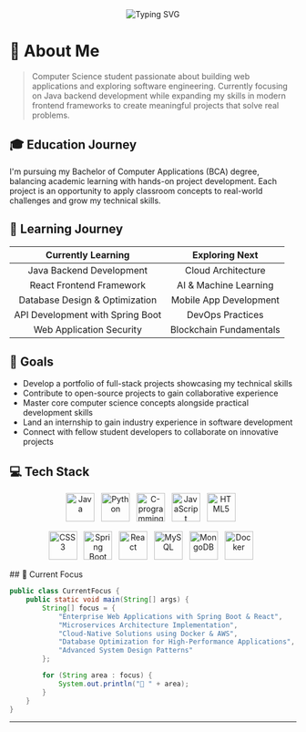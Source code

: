 <div align="center">
  <img src="https://readme-typing-svg.herokuapp.com?font=Fira+Code&weight=600&size=30&pause=1000&vCenter=true&random=false&width=600&height=100&lines=Hello%2C+I'm+Soumyadip+Adak👋;Java+Enthusiast+☺️" alt="Typing SVG" />
</div>

# 💫 About Me

> Computer Science student passionate about building web applications and exploring software engineering. Currently focusing on Java backend development while expanding my skills in modern frontend frameworks to create meaningful projects that solve real problems.

## 🎓 Education Journey

I'm pursuing my Bachelor of Computer Applications (BCA) degree, balancing academic learning with hands-on project development. Each project is an opportunity to apply classroom concepts to real-world challenges and grow my technical skills.

## 🌱 Learning Journey

<div align="center">

|        Currently Learning        |     Exploring Next      |
| :------------------------------: | :---------------------: |
|     Java Backend Development     |   Cloud Architecture    |
|     React Frontend Framework     |  AI & Machine Learning  |
|  Database Design & Optimization  | Mobile App Development  |
| API Development with Spring Boot |    DevOps Practices     |
|     Web Application Security     | Blockchain Fundamentals |

</div>

## 🚀 Goals

- Develop a portfolio of full-stack projects showcasing my technical skills
- Contribute to open-source projects to gain collaborative experience
- Master core computer science concepts alongside practical development skills
- Land an internship to gain industry experience in software development
- Connect with fellow student developers to collaborate on innovative projects

## 💻 Tech Stack

<div align="center"> <p> <a href="#"><img width="50" height="50" src="https://img.icons8.com/color/48/java-coffee-cup-logo.png" alt="Java"/></a>&nbsp;&nbsp; <a href="#"><img width="50" height="50" src="https://img.icons8.com/color/48/python--v1.png" alt="Python"/></a>&nbsp;&nbsp; <a href="#"><img width="50" height="50" src="https://img.icons8.com/fluency/48/c-programming.png" alt="C-programming"/></a>&nbsp;&nbsp; <a href="#"><img width="50" height="50" src="https://img.icons8.com/color/48/javascript.png" alt="JavaScript"/></a>&nbsp;&nbsp; <a href="#"><img width="50" height="50" src="https://img.icons8.com/color/48/html-5.png" alt="HTML5"/></a>&nbsp;&nbsp; </p> <p> <a href="#"><img width="50" height="50" src="https://img.icons8.com/color/48/css3.png" alt="CSS3"/></a>&nbsp;&nbsp; <a href="#"><img width="50" height="50" src="https://img.icons8.com/color/48/spring-logo.png" alt="Spring Boot"/></a>&nbsp;&nbsp; <a href="#"><img width="50" height="50" src="https://img.icons8.com/plasticine/100/react.png" alt="React"/></a>&nbsp;&nbsp; <a href="#"><img width="50" height="50" src="https://img.icons8.com/color/48/mysql-logo.png" alt="MySQL"/></a>&nbsp;&nbsp; <a href="#"><img width="50" height="50" src="https://img.icons8.com/color/48/mongo-db.png" alt="MongoDB"/></a>&nbsp;&nbsp; <a href="#"><img width="50" height="50" src="https://img.icons8.com/color/48/docker.png" alt="Docker"/></a>&nbsp;&nbsp; <!-- Added Docker image --> </p> </div>
## 🚀 Current Focus

```java
public class CurrentFocus {
    public static void main(String[] args) {
        String[] focus = {
            "Enterprise Web Applications with Spring Boot & React",
            "Microservices Architecture Implementation",
            "Cloud-Native Solutions using Docker & AWS",
            "Database Optimization for High-Performance Applications",
            "Advanced System Design Patterns"
        };

        for (String area : focus) {
            System.out.println("📌 " + area);
        }
    }
}
```
---
